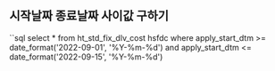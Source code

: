 ## 시작날짜 종료날짜 사이값 구하기

``sql
select *
from ht_std_fix_dlv_cost hsfdc 
where 
apply_start_dtm  >= date_format('2022-09-01', '%Y-%m-%d')
and apply_start_dtm <= date_format('2022-09-15', '%Y-%m-%d')
```
